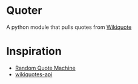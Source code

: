# Quoter
A python module that pulls quotes from [Wikiquote](https://www.wikiquote.org/)

# Inspiration
* [Random Quote Machine](https://codepen.io/mikelduffy/pen/EPdYMp)
* [wikiquotes-api](https://github.com/natetyler/wikiquotes-api)
